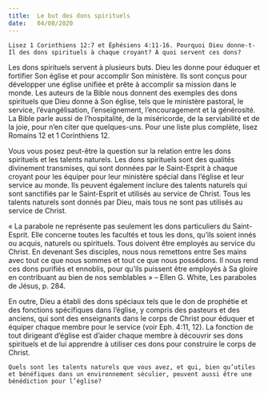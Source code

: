 ```yaml
---
title:  Le but des dons spirituels
date:   04/08/2020
---
```


`Lisez 1 Corinthiens 12:7 et Éphésiens 4:11-16. Pourquoi Dieu donne-t-Il des dons spirituels à chaque croyant? À quoi servent ces dons?`

Les dons spirituels servent à plusieurs buts. Dieu les donne pour éduquer et fortifier Son église et pour accomplir Son ministère. Ils sont conçus pour développer une église unifiée et prête à accomplir sa mission dans le monde. Les auteurs de la Bible nous donnent des exemples des dons spirituels que Dieu donne à Son église, tels que le ministère pastoral, le service, l’évangélisation, l’enseignement, l’encouragement et la générosité. La Bible parle aussi de l’hospitalité, de la miséricorde, de la serviabilité et de la joie, pour n’en citer que quelques-uns. Pour une liste plus complète, lisez Romains 12 et 1 Corinthiens 12.

Vous vous posez peut-être la question sur la relation entre les dons spirituels et les talents naturels. Les dons spirituels sont des qualités divinement transmises, qui sont données par le Saint-Esprit à chaque croyant pour les équiper pour leur ministère spécial dans l’église et leur service au monde. Ils peuvent également inclure des talents naturels qui sont sanctifiés par le Saint-Esprit et utilisés au service de Christ. Tous les talents naturels sont donnés par Dieu, mais tous ne sont pas utilisés au service de Christ.

« La parabole ne représente pas seulement les dons particuliers du Saint-Esprit. Elle concerne toutes les facultés et tous les dons, qu’ils soient innés ou acquis, naturels ou spirituels. Tous doivent être employés au service du Christ. En devenant Ses disciples, nous nous remettons entre Ses mains avec tout ce que nous sommes et tout ce que nous possédons. Il nous rend ces dons purifiés et ennoblis, pour qu’ils puissent être employés à Sa gloire en contribuant au bien de nos semblables » – Ellen G. White, Les paraboles de Jésus, p. 284.

En outre, Dieu a établi des dons spéciaux tels que le don de prophétie et des fonctions spécifiques dans l’église, y compris des pasteurs et des anciens, qui sont des enseignants dans le corps de Christ pour éduquer et équiper chaque membre pour le service (voir Eph. 4:11, 12). La fonction de tout dirigeant d’église est d’aider chaque membre à découvrir ses dons spirituels et de lui apprendre à utiliser ces dons pour construire le corps de Christ.

`Quels sont les talents naturels que vous avez, et qui, bien qu’utiles et bénéfiques dans un environnement séculier, peuvent aussi être une bénédiction pour l’église?`
